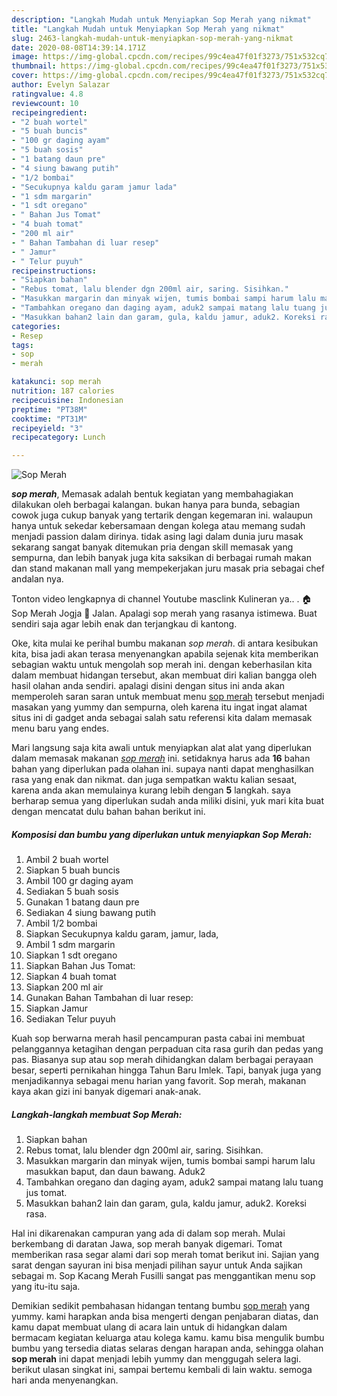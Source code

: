 ```yaml
---
description: "Langkah Mudah untuk Menyiapkan Sop Merah yang nikmat"
title: "Langkah Mudah untuk Menyiapkan Sop Merah yang nikmat"
slug: 2463-langkah-mudah-untuk-menyiapkan-sop-merah-yang-nikmat
date: 2020-08-08T14:39:14.171Z
image: https://img-global.cpcdn.com/recipes/99c4ea47f01f3273/751x532cq70/sop-merah-foto-resep-utama.jpg
thumbnail: https://img-global.cpcdn.com/recipes/99c4ea47f01f3273/751x532cq70/sop-merah-foto-resep-utama.jpg
cover: https://img-global.cpcdn.com/recipes/99c4ea47f01f3273/751x532cq70/sop-merah-foto-resep-utama.jpg
author: Evelyn Salazar
ratingvalue: 4.8
reviewcount: 10
recipeingredient:
- "2 buah wortel"
- "5 buah buncis"
- "100 gr daging ayam"
- "5 buah sosis"
- "1 batang daun pre"
- "4 siung bawang putih"
- "1/2 bombai"
- "Secukupnya kaldu garam jamur lada"
- "1 sdm margarin"
- "1 sdt oregano"
- " Bahan Jus Tomat"
- "4 buah tomat"
- "200 ml air"
- " Bahan Tambahan di luar resep"
- " Jamur"
- " Telur puyuh"
recipeinstructions:
- "Siapkan bahan"
- "Rebus tomat, lalu blender dgn 200ml air, saring. Sisihkan."
- "Masukkan margarin dan minyak wijen, tumis bombai sampi harum lalu masukkan baput, dan daun bawang. Aduk2"
- "Tambahkan oregano dan daging ayam, aduk2 sampai matang lalu tuang jus tomat."
- "Masukkan bahan2 lain dan garam, gula, kaldu jamur, aduk2. Koreksi rasa."
categories:
- Resep
tags:
- sop
- merah

katakunci: sop merah 
nutrition: 187 calories
recipecuisine: Indonesian
preptime: "PT38M"
cooktime: "PT31M"
recipeyield: "3"
recipecategory: Lunch

---
```



![Sop Merah](https://img-global.cpcdn.com/recipes/99c4ea47f01f3273/751x532cq70/sop-merah-foto-resep-utama.jpg)

<b><i>sop merah</i></b>, Memasak adalah bentuk kegiatan yang membahagiakan dilakukan oleh berbagai kalangan. bukan hanya para bunda, sebagian cowok juga cukup banyak yang tertarik dengan kegemaran ini. walaupun hanya untuk sekedar kebersamaan dengan kolega atau memang sudah menjadi passion dalam dirinya. tidak asing lagi dalam dunia juru masak sekarang sangat banyak ditemukan pria dengan skill memasak yang sempurna, dan lebih banyak juga kita saksikan di berbagai rumah makan dan stand makanan mall yang mempekerjakan juru masak pria sebagai chef andalan nya.

Tonton video lengkapnya di channel Youtube masclink Kulineran ya.. . 🏠 Sop Merah Jogja 📌 Jalan. Apalagi sop merah yang rasanya istimewa. Buat sendiri saja agar lebih enak dan terjangkau di kantong.

Oke, kita mulai ke perihal bumbu makanan <i>sop merah</i>. di antara kesibukan kita, bisa jadi akan terasa menyenangkan apabila sejenak kita memberikan sebagian waktu untuk mengolah sop merah ini. dengan keberhasilan kita dalam membuat hidangan tersebut, akan membuat diri kalian bangga oleh hasil olahan anda sendiri. apalagi disini dengan situs ini anda akan memperoleh saran saran untuk membuat menu <u>sop merah</u> tersebut menjadi masakan yang yummy dan sempurna, oleh karena itu ingat ingat alamat situs ini di gadget anda sebagai salah satu referensi kita dalam memasak menu baru yang endes.


Mari langsung saja kita awali untuk menyiapkan alat alat yang diperlukan dalam memasak makanan <u><i>sop merah</i></u> ini. setidaknya harus ada <b>16</b> bahan bahan yang diperlukan pada olahan ini. supaya nanti dapat menghasilkan rasa yang enak dan nikmat. dan juga sempatkan waktu kalian sesaat, karena anda akan memulainya kurang lebih dengan <b>5</b> langkah. saya berharap semua yang diperlukan sudah anda miliki disini, yuk mari kita buat dengan mencatat dulu bahan bahan berikut ini.

<!--inarticleads1-->

##### Komposisi dan bumbu yang diperlukan untuk menyiapkan Sop Merah:

1. Ambil 2 buah wortel
1. Siapkan 5 buah buncis
1. Ambil 100 gr daging ayam
1. Sediakan 5 buah sosis
1. Gunakan 1 batang daun pre
1. Sediakan 4 siung bawang putih
1. Ambil 1/2 bombai
1. Siapkan Secukupnya kaldu garam, jamur, lada,
1. Ambil 1 sdm margarin
1. Siapkan 1 sdt oregano
1. Siapkan  Bahan Jus Tomat:
1. Siapkan 4 buah tomat
1. Siapkan 200 ml air
1. Gunakan  Bahan Tambahan di luar resep:
1. Siapkan  Jamur
1. Sediakan  Telur puyuh


Kuah sop berwarna merah hasil pencampuran pasta cabai ini membuat pelanggannya ketagihan dengan perpaduan cita rasa gurih dan pedas yang pas. Biasanya sup atau sop merah dihidangkan dalam berbagai perayaan besar, seperti pernikahan hingga Tahun Baru Imlek. Tapi, banyak juga yang menjadikannya sebagai menu harian yang favorit. Sop merah, makanan kaya akan gizi ini banyak digemari anak-anak. 

<!--inarticleads2-->

##### Langkah-langkah membuat Sop Merah:

1. Siapkan bahan
1. Rebus tomat, lalu blender dgn 200ml air, saring. Sisihkan.
1. Masukkan margarin dan minyak wijen, tumis bombai sampi harum lalu masukkan baput, dan daun bawang. Aduk2
1. Tambahkan oregano dan daging ayam, aduk2 sampai matang lalu tuang jus tomat.
1. Masukkan bahan2 lain dan garam, gula, kaldu jamur, aduk2. Koreksi rasa.


Hal ini dikarenakan campuran yang ada di dalam sop merah. Mulai berkembang di daratan Jawa, sop merah banyak digemari. Tomat memberikan rasa segar alami dari sop merah tomat berikut ini. Sajian yang sarat dengan sayuran ini bisa menjadi pilihan sayur untuk Anda sajikan sebagai m. Sop Kacang Merah Fusilli sangat pas menggantikan menu sop yang itu-itu saja. 

Demikian sedikit pembahasan hidangan tentang bumbu <u>sop merah</u> yang yummy. kami harapkan anda bisa mengerti dengan penjabaran diatas, dan kamu dapat membuat ulang di acara lain untuk di hidangkan dalam bermacam kegiatan keluarga atau kolega kamu. kamu bisa mengulik bumbu bumbu yang tersedia diatas selaras dengan harapan anda, sehingga olahan <b>sop merah</b> ini dapat menjadi lebih yummy dan menggugah selera lagi. berikut ulasan singkat ini, sampai bertemu kembali di lain waktu. semoga hari anda menyenangkan.
